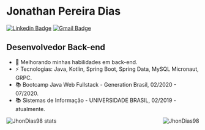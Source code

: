 

<!--
### Hi there 👋
**JhonDias98/JhonDias98** is a ✨ _special_ ✨ repository because its `README.md` (this file) appears on your GitHub profile.

Here are some ideas to get you started:

- 🔭 I’m currently working on ...
- 🌱 I’m currently learning ...
- 👯 I’m looking to collaborate on ...
- 🤔 I’m looking for help with ...
- 💬 Ask me about ...
- 📫 How to reach me: ...
- 😄 Pronouns: ...
- ⚡ Fun fact: ...
-->

# Jonathan Pereira Dias
[![Linkedin Badge](https://img.shields.io/badge/-jonathanpdias-blue?style=flat-square&logo=Linkedin&logoColor=white&link=https://www.linkedin.com/in/jonathanpdias/)](https://www.linkedin.com/in/jonathanpdias/)
[![Gmail Badge](https://img.shields.io/badge/-jonathan.dias.p98@gmail.com-c14438?style=flat-square&logo=Gmail&logoColor=white&link=mailto:jonathan.dias.p98@gmail.com)](mailto:jonathan.dias.p98@gmail.com)

## Desenvolvedor Back-end

- 🌱 Melhorando minhas habilidades em back-end.
- ⚡ Tecnologias: Java, Kotlin, Spring Boot, Spring Data, MySQL Micronaut, GRPC.
- 📚 Bootcamp Java Web Fullstack - Generation Brasil, 02/2020 - 07/2020.
- 📚 Sistemas de Informação - UNIVERSIDADE BRASIL, 02/2019 - atualmente.

<p><img align="left" src="https://github-readme-stats.vercel.app/api/top-langs?username=JhonDias98&show_icons=true&theme=dark&langs_count=8&layout=compact" alt="JhonDias98 stats" /></p>
<p><img align="right" src="https://github-readme-stats.vercel.app/api?username=JhonDias98&show_icons=true&theme=dark&locale=en&include_all_commits=true" alt="JhonDias98" /></p>

